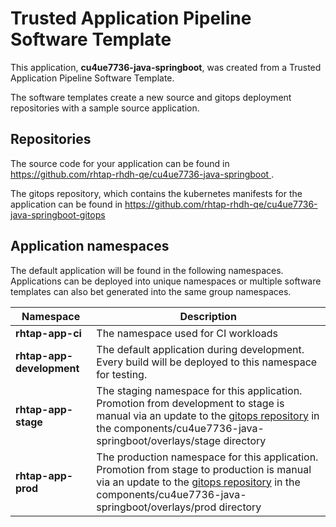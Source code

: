 # Trusted Application Pipeline Software Template

This application, **cu4ue7736-java-springboot**, was created from a Trusted Application Pipeline Software Template.

The software templates create a new source and gitops deployment repositories with a sample source application. 

## Repositories

The source code for your application can be found in [https://github.com/rhtap-rhdh-qe/cu4ue7736-java-springboot ](https://github.com/rhtap-rhdh-qe/cu4ue7736-java-springboot ).
 
The gitops repository, which contains the kubernetes manifests for the application can be found in 
[https://github.com/rhtap-rhdh-qe/cu4ue7736-java-springboot-gitops ](https://github.com/rhtap-rhdh-qe/cu4ue7736-java-springboot-gitops ) 

## Application namespaces 

The default application will be found in the following namespaces. Applications can be deployed into unique namespaces or multiple software templates can also bet generated into the same group namespaces.  

|  Namespace   |  Description   |  
| -------- | -------- |
| **rhtap-app-ci** | The namespace used for CI workloads |
| **rhtap-app-development** | The default application during development. Every build will be deployed to this namespace for testing. |
| **rhtap-app-stage** | The staging namespace for this application. Promotion from development to stage is manual via an update to the [gitops repository](https://github.com/rhtap-rhdh-qe/cu4ue7736-java-springboot-gitops ) in the components/cu4ue7736-java-springboot/overlays/stage directory |
| **rhtap-app-prod** | The production namespace for this application. Promotion from stage to production is manual via an update to the [gitops repository](https://github.com/rhtap-rhdh-qe/cu4ue7736-java-springboot-gitops ) in the components/cu4ue7736-java-springboot/overlays/prod directory |